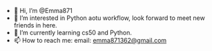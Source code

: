 - 👋 Hi, I’m @Emma871
- 👀 I’m interested in Python aotu workflow, look forward to meet new friends in here.
- 🌱 I’m currently learning cs50 and Python. 
- 📫 How to reach me:
email: emma871362@gmail.com


<!---
Emma871/Emma871 is a ✨ special ✨ repository because its `README.md` (this file) appears on your GitHub profile.
You can click the Preview link to take a look at your changes.
--->
